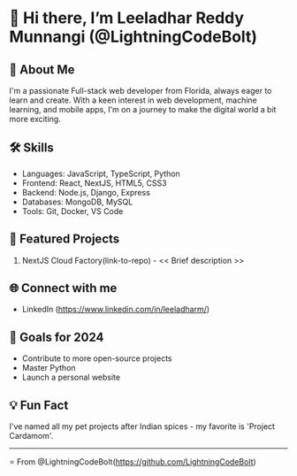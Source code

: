 # 👋 Hi there, I’m Leeladhar Reddy Munnangi (@LightningCodeBolt)

## 🚀 About Me
I'm a passionate Full-stack web developer from Florida, always eager to learn and create. With a keen interest in web development, machine learning, and mobile apps, I'm on a journey to make the digital world a bit more exciting.

## 🛠 Skills
- Languages: JavaScript, TypeScript, Python
- Frontend: React, NextJS, HTML5, CSS3
- Backend: Node.js, Django, Express
- Databases: MongoDB, MySQL
- Tools: Git, Docker, VS Code

## 🌟 Featured Projects
1. NextJS Cloud Factory(link-to-repo) - << Brief description >>

## 🌐 Connect with me
- LinkedIn (https://www.linkedin.com/in/leeladharm/)

## 🎯 Goals for 2024
- Contribute to more open-source projects
- Master Python
- Launch a personal website

## 💡 Fun Fact
I've named all my pet projects after Indian spices - my favorite is 'Project Cardamom'.

---

⭐️ From @LightningCodeBolt(https://github.com/LightningCodeBolt)


